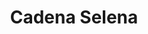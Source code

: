 ---
title: Cadena Selena
date: 
draft: false

# descripcion
description : Cadena de plata

materials: Plata 925

color: Plateado

dimensions: 45cm largo

code: 04-12-0409

type: "Colgantes"

categories: []

price: $25.650,00

price_eftvo: $21.800,00

# Images
# first image will be shown in the product page
images:
  # - image: "images/path_to_image"
  # La ubicacion de las imagenes es imagenes/Colgantes/Colgantes.Cadenas/04-12-0409-cadena-selena
  - image: "./images/colgantes/cadenas/04-12-0409-cadena-torzada-grande_a.JPG"
  - image: "./images/colgantes/cadenas/04-12-0409-cadena-torzada-grande_b.JPG"
  - image: "./images/colgantes/cadenas/04-12-0409-cadena-torzada-grande_c.JPG"
---